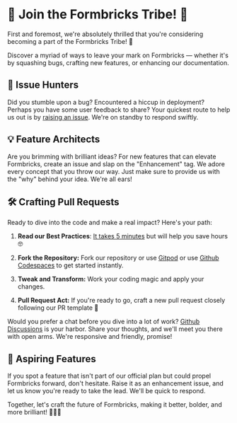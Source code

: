 # 🚀 Join the Formbricks Tribe! 🧱

First and foremost, we're absolutely thrilled that you're considering becoming a part of the Formbricks Tribe! 🤗

Discover a myriad of ways to leave your mark on Formbricks — whether it's by squashing bugs, crafting new features, or enhancing our documentation.

## 🐛 Issue Hunters

Did you stumble upon a bug? Encountered a hiccup in deployment? Perhaps you have some user feedback to share? Your quickest route to help us out is by [raising an issue](https://github.com/formbricks/formbricks/issues/new/choose). We're on standby to respond swiftly.

## 💡 Feature Architects

Are you brimming with brilliant ideas? For new features that can elevate Formbricks, create an issue and slap on the "Enhancement" tag. We adore every concept that you throw our way. Just make sure to provide us with the "why" behind your idea. We're all ears!

## 🛠 Crafting Pull Requests

Ready to dive into the code and make a real impact? Here's your path:

1. **Read our Best Practices**: [It takes 5 minutes](https://formbricks.com/docs/developer-docs/contributing/get-started) but will help you save hours 🤓

1. **Fork the Repository:** Fork our repository or use [Gitpod](https://gitpod.io) or use [Github Codespaces](https://github.com/features/codespaces) to get started instantly.

1. **Tweak and Transform:** Work your coding magic and apply your changes.

1. **Pull Request Act:** If you're ready to go, craft a new pull request closely following our PR template 🙏

Would you prefer a chat before you dive into a lot of work? [Github Discussions](https://github.com/formbricks/formbricks/discussions) is your harbor. Share your thoughts, and we'll meet you there with open arms. We're responsive and friendly, promise!

## 🚀 Aspiring Features

If you spot a feature that isn't part of our official plan but could propel Formbricks forward, don't hesitate. Raise it as an enhancement issue, and let us know you're ready to take the lead. We'll be quick to respond.

Together, let's craft the future of Formbricks, making it better, bolder, and more brilliant! 🚀🧱🌟
